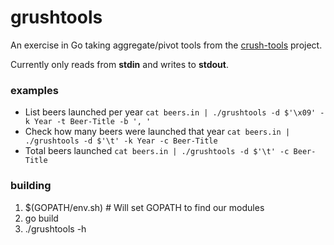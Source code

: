 # grushtools

An exercise in Go taking aggregate/pivot tools from the [crush-tools](https://code.google.com/p/crush-tools/) project.

Currently only reads from **stdin** and writes to **stdout**.

### examples
* List beers launched per year
`cat beers.in | ./grushtools -d $'\x09' -k Year -t Beer-Title -b ', '`
* Check how many beers were launched that year
`cat beers.in | ./grushtools -d $'\t' -k Year -c Beer-Title`
* Total beers launched
`cat beers.in | ./grushtools -d $'\t' -c Beer-Title`

### building
1. $(GOPATH/env.sh) # Will set GOPATH to find our modules
2. go build
3. ./grushtools -h
